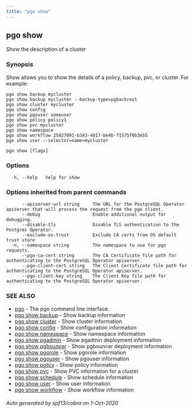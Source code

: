 ```yaml
---
title: "pgo show"
---
```

## pgo show

Show the description of a cluster

### Synopsis

Show allows you to show the details of a policy, backup, pvc, or cluster. For example:

	pgo show backup mycluster
	pgo show backup mycluster --backup-type=pgbackrest
	pgo show cluster mycluster
	pgo show config
	pgo show pgouser someuser
	pgo show policy policy1
	pgo show pvc mycluster
	pgo show namespace
	pgo show workflow 25927091-b343-4017-be4b-71575f0b3eb5
	pgo show user --selector=name=mycluster

```
pgo show [flags]
```

### Options

```
  -h, --help   help for show
```

### Options inherited from parent commands

```
      --apiserver-url string     The URL for the PostgreSQL Operator apiserver that will process the request from the pgo client.
      --debug                    Enable additional output for debugging.
      --disable-tls              Disable TLS authentication to the Postgres Operator.
      --exclude-os-trust         Exclude CA certs from OS default trust store
  -n, --namespace string         The namespace to use for pgo requests.
      --pgo-ca-cert string       The CA Certificate file path for authenticating to the PostgreSQL Operator apiserver.
      --pgo-client-cert string   The Client Certificate file path for authenticating to the PostgreSQL Operator apiserver.
      --pgo-client-key string    The Client Key file path for authenticating to the PostgreSQL Operator apiserver.
```

### SEE ALSO

* [pgo](/pgo-client/reference/pgo/)	 - The pgo command line interface.
* [pgo show backup](/pgo-client/reference/pgo_show_backup/)	 - Show backup information
* [pgo show cluster](/pgo-client/reference/pgo_show_cluster/)	 - Show cluster information
* [pgo show config](/pgo-client/reference/pgo_show_config/)	 - Show configuration information
* [pgo show namespace](/pgo-client/reference/pgo_show_namespace/)	 - Show namespace information
* [pgo show pgadmin](/pgo-client/reference/pgo_show_pgadmin/)	 - Show pgadmin deployment information
* [pgo show pgbouncer](/pgo-client/reference/pgo_show_pgbouncer/)	 - Show pgbouncer deployment information
* [pgo show pgorole](/pgo-client/reference/pgo_show_pgorole/)	 - Show pgorole information
* [pgo show pgouser](/pgo-client/reference/pgo_show_pgouser/)	 - Show pgouser information
* [pgo show policy](/pgo-client/reference/pgo_show_policy/)	 - Show policy information
* [pgo show pvc](/pgo-client/reference/pgo_show_pvc/)	 - Show PVC information for a cluster
* [pgo show schedule](/pgo-client/reference/pgo_show_schedule/)	 - Show schedule information
* [pgo show user](/pgo-client/reference/pgo_show_user/)	 - Show user information
* [pgo show workflow](/pgo-client/reference/pgo_show_workflow/)	 - Show workflow information

###### Auto generated by spf13/cobra on 1-Oct-2020

